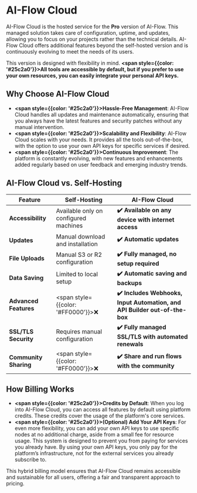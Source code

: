 # AI-Flow Cloud

AI-Flow Cloud is the hosted service for the **Pro** version of AI-Flow. This managed solution takes care of configuration, uptime, and updates, allowing you to focus on your projects rather than the technical details. AI-Flow Cloud offers additional features beyond the self-hosted version and is continuously evolving to meet the needs of its users.

This version is designed with flexibility in mind. **<span style={{color: '#25c2a0'}}>All tools are accessible by default, but if you prefer to use your own resources, you can easily integrate your personal API keys.</span>**

## Why Choose AI-Flow Cloud

- **<span style={{color: '#25c2a0'}}>Hassle-Free Management</span>**: AI-Flow Cloud handles all updates and maintenance automatically, ensuring that you always have the latest features and security patches without any manual intervention.
- **<span style={{color: '#25c2a0'}}>Scalability and Flexibility</span>**: AI-Flow Cloud scales with your needs. It provides all the tools out-of-the-box, with the option to use your own API keys for specific services if desired.
- **<span style={{color: '#25c2a0'}}>Continuous Improvement</span>**: The platform is constantly evolving, with new features and enhancements added regularly based on user feedback and emerging industry trends.

## AI-Flow Cloud vs. Self-Hosting

| Feature               | Self-Hosting                               | AI-Flow Cloud                                                              |
| --------------------- | ------------------------------------------ | -------------------------------------------------------------------------- |
| **Accessibility**     | Available only on configured machines      | **✔️ Available on any device with internet access**                        |
| **Updates**           | Manual download and installation           | **✔️ Automatic updates**                                                   |
| **File Uploads**      | Manual S3 or R2 configuration              | **✔️ Fully managed, no setup required**                                    |
| **Data Saving**       | Limited to local setup                     | **✔️ Automatic saving and backups**                                        |
| **Advanced Features** | <span style={{color: '#FF0000'}}>❌</span> | **✔️ Includes Webhooks, Input Automation, and API Builder out-of-the-box** |
| **SSL/TLS Security**  | Requires manual configuration              | **✔️ Fully managed SSL/TLS with automated renewals**                       |
| **Community Sharing** | <span style={{color: '#FF0000'}}>❌</span> | **✔️ Share and run flows with the community**                              |

## How Billing Works

- **<span style={{color: '#25c2a0'}}>Credits by Default</span>**: When you log into AI-Flow Cloud, you can access all features by default using platform credits. These credits cover the usage of the platform's core services.
- **<span style={{color: '#25c2a0'}}>(Optional) Add Your API Keys</span>**: For even more flexibility, you can add your own API keys to use specific nodes at no additional charge, aside from a small fee for resource usage. This system is designed to prevent you from paying for services you already have. By using your own API keys, you only pay for the platform’s infrastructure, not for the external services you already subscribe to.

This hybrid billing model ensures that AI-Flow Cloud remains accessible and sustainable for all users, offering a fair and transparent approach to pricing.
